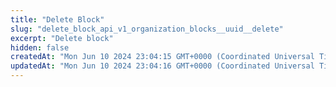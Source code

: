 ```yaml
---
title: "Delete Block"
slug: "delete_block_api_v1_organization_blocks__uuid__delete"
excerpt: "Delete block"
hidden: false
createdAt: "Mon Jun 10 2024 23:04:15 GMT+0000 (Coordinated Universal Time)"
updatedAt: "Mon Jun 10 2024 23:04:16 GMT+0000 (Coordinated Universal Time)"
---
```

